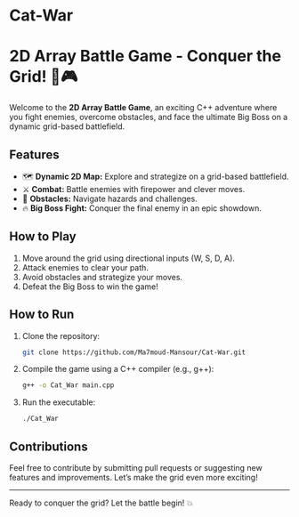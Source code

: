 # Cat-War
# 2D Array Battle Game - Conquer the Grid! 🚀🎮

Welcome to the **2D Array Battle Game**, an exciting C++ adventure where you fight enemies, overcome obstacles, and face the ultimate Big Boss on a dynamic grid-based battlefield.

## Features
- 🗺️ **Dynamic 2D Map:** Explore and strategize on a grid-based battlefield.
- ⚔️ **Combat:** Battle enemies with firepower and clever moves.
- 🧱 **Obstacles:** Navigate hazards and challenges.
- 🔥 **Big Boss Fight:** Conquer the final enemy in an epic showdown.

## How to Play
1. Move around the grid using directional inputs (W, S, D, A).
2. Attack enemies to clear your path.
3. Avoid obstacles and strategize your moves.
4. Defeat the Big Boss to win the game!

## How to Run
1. Clone the repository:
   ```bash
   git clone https://github.com/Ma7moud-Mansour/Cat-War.git
   ```
2. Compile the game using a C++ compiler (e.g., g++):
   ```bash
   g++ -o Cat_War main.cpp
   ```
3. Run the executable:
   ```bash
   ./Cat_War
   ```

## Contributions
Feel free to contribute by submitting pull requests or suggesting new features and improvements. Let’s make the grid even more exciting!

---

Ready to conquer the grid? Let the battle begin! 💥
